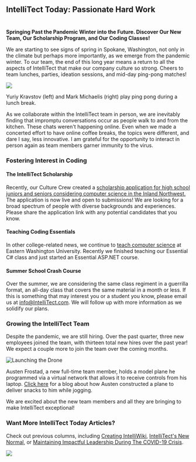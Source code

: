 

## IntelliTect Today: Passionate Hard Work
#
**Springing Past the Pandemic Winter into the Future. Discover Our New Team, Our Scholarship Program, and Our Coding Classes!**

We are starting to see signs of spring in Spokane, Washington, not only in the climate but perhaps more importantly, as we emerge from the pandemic winter. To our team, the end of this long year means a return to all the aspects of IntelliTect that make our company culture so strong. Cheers to team lunches, parties, ideation sessions, and mid-day ping-pong matches!

![](https://intellitect.com/wp-content/uploads/2021/04/Mark-Ping-Pong-1024x768.jpg)

Yuriy Kravstov (left) and Mark Michaelis (right) play ping pong during a lunch break.

As we collaborate within the IntelliTect team in person, we are inevitably finding that impromptu conversations occur as people walk to and from the kitchen. These chats weren't happening online. Even when we made a concerted effort to have online coffee breaks, the topics were different, and dare I say, less innovative. I am grateful for the opportunity to interact in person again as team members garner immunity to the virus.

### Fostering Interest in Coding

#### The IntelliTect Scholarship

Recently, our Culture Crew created a [scholarship application for high school juniors and seniors considering computer science in the Inland Northwest.](https://forms.office.com/pages/responsepage.aspx?id=BxkyN6UUkEOYfewMZsZVzXsAdSGbOdZIkTYGnAkObtZURU83MUpHQ1JWUUpEQU5JOUNOODlJUEQyVi4u) The application is now live and open to submissions! We are looking for a broad spectrum of people with diverse backgrounds and experiences. Please share the application link with any potential candidates that you know.

#### Teaching Coding Essentials

In other college-related news, we continue to [teach computer science](/intellitect-today-teaching-at-eastern/) at Eastern Washington University. Recently we finished teaching our Essential C# class and just started an Essential ASP.NET course.

#### Summer School Crash Course

Over the summer, we are considering the same class regiment in a guerrilla format, an all-day class that covers the same material in a month or less. If this is something that may interest you or a student you know, please email us at [info@IntelliTect.com](mailto:info@IntelliTect.com). We will follow up with more information as we solidify our plans.

### Growing the IntelliTect Team

Despite the pandemic, we are still hiring. Over the past quarter, three new employees joined the team, with thirteen total new hires over the past year! We expect a couple more to join the team over the coming months.

![Launching the Drone](https://intellitect.com/wp-content/uploads/2020/09/Austen-Drone.jpg "IntelliTect Today: Passionate Hard Work During the Pandemic")

Austen Frostad, a new full-time team member, holds a model plane he programmed via a virtual network that allows it to receive controls from his laptop. [Click here](https://intellitect.com/delivery-drone/) for a blog about how Austen constructed a plane to deliver snacks to him while jogging.

We are excited about the new team members and all they are bringing to make IntelliTect exceptional!

### Want More IntelliTect Today Articles?

Check out previous columns, including [Creating IntelliWiki](/intellitect-today-creating-intelliwiki), [IntelliTect's New Normal](/intellitects-new-normal-pandemic/), or [Maintaining Impactful Leadership During The COVID-19 Crisis](/intellitects-new-normal-pandemic/).

[![](https://intellitect.com/wp-content/uploads/2021/04/Blog-job-ad-1024x127.png)](join-our-team "IntelliTect Today: Passionate Hard Work During the Pandemic")
